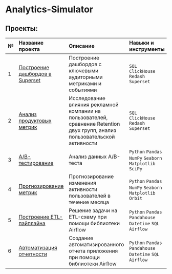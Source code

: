 # Analytics-Simulator

## Проекты:
| № | Название проекта | Описание | Навыки и инструменты | 
|:--| :---------------------- | :---------------------- | :---------------------- |
| 1 | [Построение дашбордов в Superset](https://github.com/ErokhinaMarina/Analytics-Simulator/tree/main/Dashboards) | Построение дашбордов с ключевыми аудиторными метриками и событиями |`SQL` `ClickHouse` `Redash` `Superset`|
| 2 | [Анализ продуктовых метрик](https://github.com/ErokhinaMarina/Analytics-Simulator/tree/main/Product_metrics_analysis) | Исследование влияния рекламной компании на пользователей, сравнение Retention двух групп, анализ пользовательской активности |`SQL` `ClickHouse` `Redash` `Superset`|
| 3 | [А/В-тестирование](https://github.com/ErokhinaMarina/Analytics-Simulator/tree/main/AB-testing) | Анализ данных А/B-теста |`Python` `Pandas` `NumPy` `Seaborn` `Matplotlib` `SciPy`|
| 4 | [Прогнозирование метрик](https://github.com/ErokhinaMarina/Analytics-Simulator/tree/main/Metrics_forecast) | Прогнозирование изменения активности пользователей в течение месяца |`Python` `Pandas` `NumPy` `Seaborn` `Matplotlib` `Orbit`|
| 5 | [Построение ETL-пайплайна](https://github.com/ErokhinaMarina/Analytics-Simulator/tree/main/ETL_pipeline) | Решение задачи на ETL-схему при помощи библиотеки Airflow |`Python` `Pandas` `Pandahouse` `Datetime` `SQL` `Airflow`|
| 6 | [Автоматизация отчетности](https://github.com/ErokhinaMarina/Analytics-Simulator/tree/main/Automation) | Создание автоматизированного отчета приложения при помощи библиотеки Airflow |`Python` `Pandas` `Pandahouse` `Datetime` `SQL` `Airflow`|
